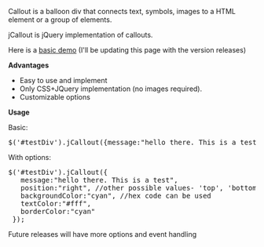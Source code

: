 Callout is a balloon div that connects text, symbols, images to a HTML element or a group of elements.

jCallout is jQuery implementation of callouts.

Here is a <a href="http://jsfiddle.net/anupamsm/zdbpj/embedded/result/">basic demo</a> (I'll be updating this page with the version releases)

<b>Advantages</b>
<ul>
<li>Easy to use and implement</li>
<li>Only CSS+JQuery implementation (no images required).</li>
<li>Customizable options</li>
</ul>

<b>Usage</b>

Basic:
<pre>
$('#testDiv').jCallout({message:"hello there. This is a test"});
</pre>

With options:
<pre>
$('#testDiv').jCallout({
   message:"hello there. This is a test",
   position:"right", //other possible values- 'top', 'bottom', 'left'
   backgroundColor:"cyan", //hex code can be used
   textColor:"#fff",
   borderColor:"cyan"
 });
</pre>

Future releases will have more options and event handling 
